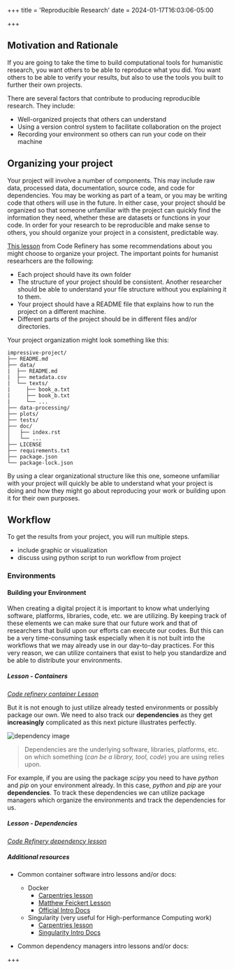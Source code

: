 +++
title = 'Reproducible Research'
date = 2024-01-17T16:03:06-05:00

+++
## Motivation and Rationale

If you are going to take the time to build computational tools for humanistic research, you want others to be able to reproduce what you did. You want others to be able to verify your results, but also to use the tools you built to further their own projects.

There are several factors that contribute to producing reproducible research. They include:

- Well-organized projects that others can understand
- Using a version control system to facilitate collaboration on the project
- Recording your environment so others can run your code on their machine

## Organizing your project

Your project will involve a number of components. This may include raw data, processed data, documentation, source code, and code for dependencies. You may be working as part of a team, or you may be writing code that others will use in the future. In either case, your project should be organized so that someone unfamiliar with the project can quickly find the information they need, whether these are datasets or functions in your code. In order for your research to be reproducible and make sense to others, you should organize your project in a consistent, predictable way.

[This lesson](https://coderefinery.github.io/reproducible-research/organizing-projects/) from Code Refinery has some recommendations about you might choose to organize your project. The important points for humanist researhcers are the following:

- Each project should have its own folder
- The structure of your project should be consistent. Another researcher should be able to understand your file structure without you explaining it to them.
- Your project should have a README file that explains how to run the project on a different machine.
- Different parts of the project should be in different files and/or directories.

Your project organization might look something like this:

```
impressive-project/
├── README.md
├── data/
|  ├── README.md
|  ├── metadata.csv
|  └── texts/
|     ├── book_a.txt
|     ├── book_b.txt
|     └── ...
├── data-processing/
├── plots/
├── tests/
├── doc/
│   ├── index.rst
│   └── ...
├── LICENSE
├── requirements.txt
├── package.json
└── package-lock.json
```

By using a clear organizational structure like this one, someone unfamiliar with your project will quickly be able to understand what your project is doing and how they might go about reproducing your work or building upon it for their own purposes.

## Workflow

To get the results from your project, you will run multiple steps. 

- include graphic or visualization
- discuss using python script to run workflow from project





### Environments

#### Building your Environment

When creating a digital project it is important to know what underlying software, platforms, libraries, code, etc. we are utilizing. By keeping track of these elements we can make sure that our future work and that of researchers that build upon our efforts can execute our codes.
But this can be a very time-consuming task especially when it is not built into the workflows that we may already use in our day-to-day practices. For this very reason, we can utilize containers that exist to help you standardize and be able to distribute your environments. 

##### Lesson - Containers
<a href="https://coderefinery.github.io/reproducible-research/environments/">_Code refinery container Lesson_</a>

But it is not enough to just utilize already tested environments or possibly package our own. We need to also track our __dependencies__ as they get __increasingly__ complicated as this next picture illustrates perfectly. 

![dependency image](https://coderefinery.github.io/reproducible-research/_images/python_environment.png)

> Dependencies are the underlying software, libraries, platforms, etc. on which something (*can be a library, tool, code*) you are using relies upon.

For example, if you are using the package _scipy_ you need to have _python_ and _pip_ on your environment already. In this case, _python_ and _pip_ are your __dependencies__. To track these dependencies we can utilize package managers which organize the environments and track the dependencies for us. 

##### Lesson - Dependencies
<a href="https://coderefinery.github.io/reproducible-research/dependencies/">_Code Refinery dependency lesson_</a>


##### Additional resources
- Common container software intro lessons and/or docs:
  - Docker
      - <a href="https://carpentries-incubator.github.io/docker-introduction/"> Carpentries lesson</a>
      - <a href="https://matthewfeickert.github.io/intro-to-docker/">Matthew Feickert Lesson</a>
      - <a href="https://docs.docker.com/get-started/">Official Intro Docs</a>
  - Singularity (very useful for High-performance Computing work)
      - <a href="https://carpentries-incubator.github.io/singularity-introduction/">Carpentries lesson</a>
      - <a href="https://docs.sylabs.io/guides/3.7/user-guide/introduction.html"> Singularity Intro Docs</a>

- Common dependency managers intro lessons and/or docs:

+++
